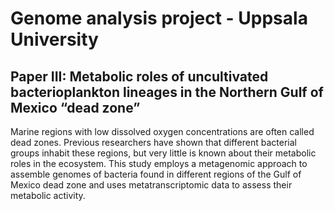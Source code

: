 # Genome analysis project - Uppsala University #
## Paper III: Metabolic roles of uncultivated bacterioplankton lineages in the Northern Gulf of Mexico “dead zone” ##
Marine regions with low dissolved oxygen concentrations are often called dead zones. Previous researchers have shown that different bacterial groups inhabit these regions, but very little is known about their metabolic roles in the ecosystem. This study employs a metagenomic approach to assemble genomes of bacteria found in different regions of the Gulf of Mexico dead zone and uses metatranscriptomic data to assess their metabolic activity.
